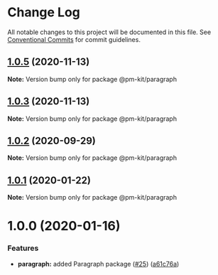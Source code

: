 # Change Log

All notable changes to this project will be documented in this file.
See [Conventional Commits](https://conventionalcommits.org) for commit guidelines.

## [1.0.5](https://github.com/telus/pm-kit/compare/@pm-kit/paragraph@1.0.3...@pm-kit/paragraph@1.0.5) (2020-11-13)

**Note:** Version bump only for package @pm-kit/paragraph





## [1.0.3](https://github.com/telus/pm-kit/compare/@pm-kit/paragraph@1.0.2...@pm-kit/paragraph@1.0.3) (2020-11-13)

**Note:** Version bump only for package @pm-kit/paragraph





## [1.0.2](https://github.com/telus/pm-kit/compare/@pm-kit/paragraph@1.0.1...@pm-kit/paragraph@1.0.2) (2020-09-29)

**Note:** Version bump only for package @pm-kit/paragraph





## [1.0.1](https://github.com/telus/pm-kit/compare/@pm-kit/paragraph@1.0.0...@pm-kit/paragraph@1.0.1) (2020-01-22)

**Note:** Version bump only for package @pm-kit/paragraph





# 1.0.0 (2020-01-16)


### Features

* **paragraph:** added Paragraph package ([#25](https://github.com/telus/pm-kit/issues/25)) ([a61c76a](https://github.com/telus/pm-kit/commit/a61c76ab02502b4de380459a17a5326fcea570b1))
